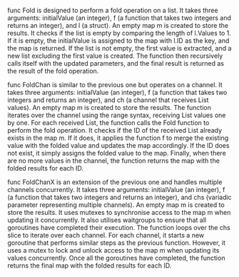 

func Fold is designed to perform a fold operation on a list. It takes three arguments: initialValue (an integer), f (a function that takes two integers and returns an integer), and l (a struct). An empty map m is created to store the results. It checks if the list is empty by comparing the length of l.Values to 1. If it is empty, the initialValue is assigned to the map with l.ID as the key, and the map is returned. If the list is not empty, the first value is extracted, and a new list excluding the first value is created. The function then recursively calls itself with the updated parameters, and the final result is returned as the result of the fold operation.

func FoldChan is similar to the previous one but operates on a channel. It takes three arguments: initialValue (an integer), f (a function that takes two integers and returns an integer), and ch (a channel that receives List values). An empty map m is created to store the results. The function iterates over the channel using the range syntax, receiving List values one by one. For each received List, the function calls the Fold function to perform the fold operation. It checks if the ID of the received List already exists in the map m. If it does, it applies the function f to merge the existing value with the folded value and updates the map accordingly. If the ID does not exist, it simply assigns the folded value to the map. Finally, when there are no more values in the channel, the function returns the map with the folded results for each ID.

func FoldChanX is an extension of the previous one and handles multiple channels concurrently. It takes three arguments: initialValue (an integer), f (a function that takes two integers and returns an integer), and chs (variadic parameter representing multiple channels). An empty map m is created to store the results. It uses mutexes to synchronise access to the map m when updating it concurrently. It also utilises waitgroups to ensure that all goroutines have completed their execution. The function loops over the chs slice to iterate over each channel. For each channel, it starts a new goroutine that performs similar steps as the previous function. However, it uses a mutex to lock and unlock access to the map m when updating its values concurrently. Once all the goroutines have completed, the function returns the final map with the folded results for each ID.
